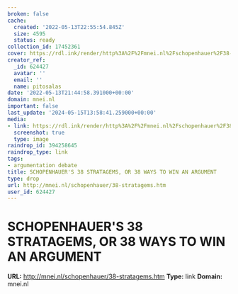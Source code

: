 ```yaml
---
broken: false
cache:
  created: '2022-05-13T22:55:54.845Z'
  size: 4595
  status: ready
collection_id: 17452361
cover: https://rdl.ink/render/http%3A%2F%2Fmnei.nl%2Fschopenhauer%2F38-stratagems.htm
creator_ref:
  _id: 624427
  avatar: ''
  email: ''
  name: pitosalas
date: '2022-05-13T21:44:58.391000+00:00'
domain: mnei.nl
important: false
last_update: '2024-05-15T13:58:41.259000+00:00'
media:
- link: https://rdl.ink/render/http%3A%2F%2Fmnei.nl%2Fschopenhauer%2F38-stratagems.htm
  screenshot: true
  type: image
raindrop_id: 394258645
raindrop_type: link
tags:
- argumentation debate
title: SCHOPENHAUER'S 38 STRATAGEMS, OR 38 WAYS TO WIN AN ARGUMENT
type: drop
url: http://mnei.nl/schopenhauer/38-stratagems.htm
user_id: 624427
---
```


# SCHOPENHAUER'S 38 STRATAGEMS, OR 38 WAYS TO WIN AN ARGUMENT

**URL:** http://mnei.nl/schopenhauer/38-stratagems.htm
**Type:** link
**Domain:** mnei.nl
